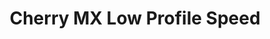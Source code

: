 ---
title: Cherry MX Low Profile Speed
profile: low
brand: Cherry MX
socket: MX
type: linear
durability: 50000000
actuator_travel: 3.2
actuator_travel_variance: 0.25
pre_travel: 1
pre_travel_variance: 0.3
initial_force: 30
actuation_force: 45
actuation_force_variance: 15
rgb_version: true
datasheet_url: https://www.cherrymx.de/_Resources/Persistent/dd13687543d0fd3d681405f7b556dd621164be96/cherry_mx_low_profile_rgb_speed.pdf
images: 
  - switches/cherry-mx-low-speed/1.png
---